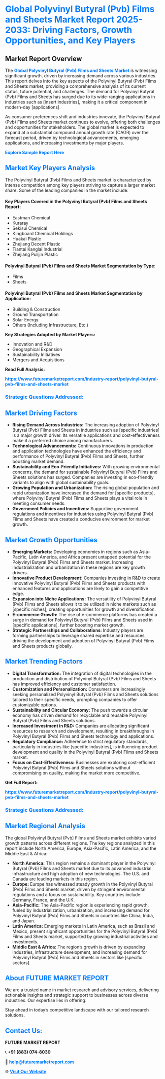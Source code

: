 <h1 style="color: #007BFF;">Global Polyvinyl Butyral (Pvb) Films and Sheets Market Report 2025-2033: Driving Factors, Growth Opportunities, and Key Players</h1>

<section id="overview">
<h2>Market Report Overview</h2>
<p>The <a href="https://www.futuremarketreport.com/industry-report/polyvinyl-butyral-pvb-films-and-sheets-market" style="color: #007BFF; text-decoration: none;"><strong>Global Polyvinyl Butyral (Pvb) Films and Sheets Market</strong></a> is witnessing significant growth, driven by increasing demand across various industries. This report delves into the key aspects of the Polyvinyl Butyral (Pvb) Films and Sheets market, providing a comprehensive analysis of its current status, future potential, and challenges. The demand for Polyvinyl Butyral (Pvb) Films and Sheets has surged due to its wide-ranging applications in industries such as [insert industries], making it a critical component in modern-day [applications].</p>
<p>As consumer preferences shift and industries innovate, the Polyvinyl Butyral (Pvb) Films and Sheets market continues to evolve, offering both challenges and opportunities for stakeholders. The global market is expected to expand at a substantial compound annual growth rate (CAGR) over the forecast period, driven by technological advancements, emerging applications, and increasing investments by major players.</p>
</section>

<section id="overview">
<p><a href="https://www.futuremarketreport.com/request-sample/reportId=31632" style="color: #007BFF; text-decoration: none;"><strong>Explore Sample Report Here</strong></a></p>
</section>

<section id="key-players">
<h2 style="color: #007BFF;">Market Key Players Analysis</h2>
<p>The Polyvinyl Butyral (Pvb) Films and Sheets market is characterized by intense competition among key players striving to capture a larger market share. Some of the leading companies in the market include:</p>
<h4>Key Players Covered in the Polyvinyl Butyral (Pvb) Films and Sheets Report:</h4>
<ul><li>Eastman Chemical</li><li>Kuraray</li><li>Sekisui Chemical</li><li>Kingboard Chemical Holdings</li><li>Huakai Plastic</li><li>Zhejiang Decent Plastic</li><li>Tiantai Kanglai Industrial</li><li>Zhejiang Pulijin Plastic</li></ul>
<h4>Polyvinyl Butyral (Pvb) Films and Sheets Market Segmentation by Type:</h4>
<ul><li>Films</li><li>Sheets</li></ul>

<h4>Polyvinyl Butyral (Pvb) Films and Sheets Market Segmentation by Application:</h4>
<ul><li>Building &amp; Construction</li><li>Ground Transportation</li><li>Solar Energy</li><li>Others (Including Infrastructure, Etc.)</li></ul>
<p><strong>Key Strategies Adopted by Market Players:</strong></p>
<ul>
<li>Innovation and R&D</li>
<li>Geographical Expansion</li>
<li>Sustainability Initiatives</li>
<li>Mergers and Acquisitions</li>
</ul>
</section>

<section>
<p><strong>Read Full Analysis: </strong></p><a href="https://www.futuremarketreport.com/industry-report/polyvinyl-butyral-pvb-films-and-sheets-market" style="color: #007BFF; text-decoration: none;"><strong>https://www.futuremarketreport.com/industry-report/polyvinyl-butyral-pvb-films-and-sheets-market</strong></a>
<h3 style="color: #007BFF;">Strategic Questions Addressed:</h3>
</section>

<section id="driving-factors">
<h2 style="color: #007BFF;">Market Driving Factors</h2>
<ul>
<li><strong>Rising Demand Across Industries:</strong> The increasing adoption of Polyvinyl Butyral (Pvb) Films and Sheets in industries such as [specific industries] is a major growth driver. Its versatile applications and cost-effectiveness make it a preferred choice among manufacturers.</li>
<li><strong>Technological Advancements:</strong> Continuous innovations in production and application technologies have enhanced the efficiency and performance of Polyvinyl Butyral (Pvb) Films and Sheets, further boosting market demand.</li>
<li><strong>Sustainability and Eco-Friendly Initiatives:</strong> With growing environmental concerns, the demand for sustainable Polyvinyl Butyral (Pvb) Films and Sheets solutions has surged. Companies are investing in eco-friendly variants to align with global sustainability goals.</li>
<li><strong>Growing Population and Urbanization:</strong> The rising global population and rapid urbanization have increased the demand for [specific products], where Polyvinyl Butyral (Pvb) Films and Sheets plays a vital role in meeting consumer needs.</li>
<li><strong>Government Policies and Incentives:</strong> Supportive government regulations and incentives for industries using Polyvinyl Butyral (Pvb) Films and Sheets have created a conducive environment for market growth.</li>
</ul>
</section>

<section id="growth-opportunities">
<h2 style="color: #007BFF;">Market Growth Opportunities</h2>
<ul>
<li><strong>Emerging Markets:</strong> Developing economies in regions such as Asia-Pacific, Latin America, and Africa present untapped potential for the Polyvinyl Butyral (Pvb) Films and Sheets market. Increasing industrialization and urbanization in these regions are key growth drivers.</li>
<li><strong>Innovative Product Development:</strong> Companies investing in R&D to create innovative Polyvinyl Butyral (Pvb) Films and Sheets products with enhanced features and applications are likely to gain a competitive edge.</li>
<li><strong>Expansion into Niche Applications:</strong> The versatility of Polyvinyl Butyral (Pvb) Films and Sheets allows it to be utilized in niche markets such as [specific niches], creating opportunities for growth and diversification.</li>
<li><strong>E-commerce Growth:</strong> The rise of e-commerce platforms has created a surge in demand for Polyvinyl Butyral (Pvb) Films and Sheets used in [specific applications], further boosting market growth.</li>
<li><strong>Strategic Partnerships and Collaborations:</strong> Industry players are forming partnerships to leverage shared expertise and resources, driving the development and adoption of Polyvinyl Butyral (Pvb) Films and Sheets products globally.</li>
</ul>
</section>

<section id="trending-factors">
<h2 style="color: #007BFF;">Market Trending Factors</h2>
<ul>
<li><strong>Digital Transformation:</strong> The integration of digital technologies in the production and distribution of Polyvinyl Butyral (Pvb) Films and Sheets has improved efficiency and customer satisfaction.</li>
<li><strong>Customization and Personalization:</strong> Consumers are increasingly seeking personalized Polyvinyl Butyral (Pvb) Films and Sheets solutions tailored to their specific needs, prompting companies to offer customizable options.</li>
<li><strong>Sustainability and Circular Economy:</strong> The push towards a circular economy has driven demand for recyclable and reusable Polyvinyl Butyral (Pvb) Films and Sheets solutions.</li>
<li><strong>Increased Investment in R&D:</strong> Companies are allocating significant resources to research and development, resulting in breakthroughs in Polyvinyl Butyral (Pvb) Films and Sheets technology and applications.</li>
<li><strong>Regulatory Compliance:</strong> Adherence to strict regulatory standards, particularly in industries like [specific industries], is influencing product development and quality in the Polyvinyl Butyral (Pvb) Films and Sheets market.</li>
<li><strong>Focus on Cost-Effectiveness:</strong> Businesses are exploring cost-efficient Polyvinyl Butyral (Pvb) Films and Sheets solutions without compromising on quality, making the market more competitive.</li>
</ul>
</section>

<section>
<p><strong>Get Full Report: </strong></p><a href="https://www.futuremarketreport.com/industry-report/polyvinyl-butyral-pvb-films-and-sheets-market" style="color: #007BFF; text-decoration: none;"><strong>https://www.futuremarketreport.com/industry-report/polyvinyl-butyral-pvb-films-and-sheets-market</strong></a>
<h3 style="color: #007BFF;">Strategic Questions Addressed:</h3>
</section>


<section id="regional-analysis">
<h2 style="color: #007BFF;">Market Regional Analysis</h2>
<p>The global Polyvinyl Butyral (Pvb) Films and Sheets market exhibits varied growth patterns across different regions. The key regions analyzed in this report include North America, Europe, Asia-Pacific, Latin America, and the Middle East & Africa:</p>
<ul>
<li><strong>North America:</strong> This region remains a dominant player in the Polyvinyl Butyral (Pvb) Films and Sheets market due to its advanced industrial infrastructure and high adoption of new technologies. The U.S. and Canada are leading markets in this region.</li>
<li><strong>Europe:</strong> Europe has witnessed steady growth in the Polyvinyl Butyral (Pvb) Films and Sheets market, driven by stringent environmental regulations and a focus on sustainability. Key countries include Germany, France, and the U.K.</li>
<li><strong>Asia-Pacific:</strong> The Asia-Pacific region is experiencing rapid growth, fueled by industrialization, urbanization, and increasing demand for Polyvinyl Butyral (Pvb) Films and Sheets in countries like China, India, and Japan.</li>
<li><strong>Latin America:</strong> Emerging markets in Latin America, such as Brazil and Mexico, present significant opportunities for the Polyvinyl Butyral (Pvb) Films and Sheets market, supported by growing industrial activities and investments.</li>
<li><strong>Middle East & Africa:</strong> The region’s growth is driven by expanding industries, infrastructure development, and increasing demand for Polyvinyl Butyral (Pvb) Films and Sheets in sectors like [specific sectors].</li>
</ul>
</section>

<footer>
<h2 style="color: #007BFF;">About FUTURE MARKET REPORT</h2>
<p>We are a trusted name in market research and advisory services, delivering actionable insights and strategic support to businesses across diverse industries. Our expertise lies in offering:</p>

<p>Stay ahead in today’s competitive landscape with our tailored research solutions.</p>

<h2 style="color: #007BFF;">Contact Us:</h2>
<p><strong>FUTURE MARKET REPORT</strong></p>
<p>📞 <strong>+91 (883) 074-8030</strong></p>
<p>📧 <strong><a href="mailto:help@futuremarketreport.com" style="color: #007BFF;">help@futuremarketreport.com</a></strong></p>
<p>🌐 <strong><a href="https://www.futuremarketreport.com/" style="color: #007BFF;">Visit Our Website</a></strong></p>
</footer>